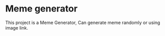# Meme generator

This project is a Meme Generator, Can generate meme randomly or using image link.


